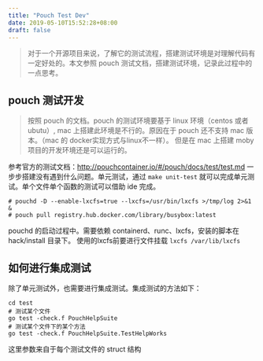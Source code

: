 ```yaml
---
title: "Pouch Test Dev"
date: 2019-05-10T15:52:28+08:00
draft: false
---
```


> 对于一个开源项目来说，了解它的测试流程，搭建测试环境是对理解代码有一定好处的。本文参照 pouch 测试文档，搭建测试环境，记录此过程中的一点思考。

## pouch 测试开发

> 按照 pouch 的文档。pouch 的测试环境要基于 linux 环境（centos 或者 ubutu）, mac 上搭建此环境是不行的。原因在于 pouch 还不支持 mac 版本。（mac 的 docker实现方式与linux不一样）。 但是在 mac 上搭建 moby 项目的开发环境还是可以运行的。

参考官方的测试文档：http://pouchcontainer.io/#/pouch/docs/test/test.md 一步步搭建没有遇到什么问题。单元测试，通过 `make unit-test` 就可以完成单元测试。单个文件单个函数的测试可以借助 ide 完成。

```
# pouchd -D --enable-lxcfs=true --lxcfs=/usr/bin/lxcfs >/tmp/log 2>&1 &
# pouch pull registry.hub.docker.com/library/busybox:latest 
```

pouchd 的启动过程中。需要依赖 containerd、runc、lxcfs，安装的脚本在 hack/install 目录下。 使用的lxcfs前要进行文件挂载 `lxcfs /var/lib/lxcfs`

## 如何进行集成测试

除了单元测试外，也需要进行集成测试。集成测试的方法如下：

```
cd test
# 测试某个文件
go test -check.f PouchHelpSuite
# 测试某个文件下的某个方法
go test -check.f PouchHelpSuite.TestHelpWorks
```
这里参数来自于每个测试文件的 struct 结构